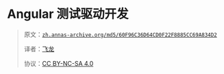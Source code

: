# Angular 测试驱动开发

> 原文：[`zh.annas-archive.org/md5/60F96C36D64CD0F22F8885CC69A834D2`](https://zh.annas-archive.org/md5/60F96C36D64CD0F22F8885CC69A834D2)
> 
> 译者：[飞龙](https://github.com/wizardforcel)
> 
> 协议：[CC BY-NC-SA 4.0](http://creativecommons.org/licenses/by-nc-sa/4.0/)
